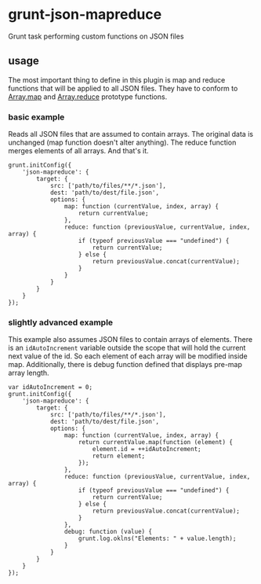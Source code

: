# grunt-json-mapreduce

Grunt task performing custom functions on JSON files

## usage

The most important thing to define in this plugin is map and reduce functions
that will be applied to all JSON files. They have to conform to
[Array.map](https://developer.mozilla.org/en-US/docs/Web/JavaScript/Reference/Global_Objects/Array/Map)
and [Array.reduce](https://developer.mozilla.org/en-US/docs/Web/JavaScript/Reference/Global_Objects/Array/Reduce)
prototype functions.

### basic example

Reads all JSON files that are assumed to contain arrays. The original data is
unchanged (map function doesn't alter anything). The reduce function merges
elements of all arrays. And that's it.

    grunt.initConfig({
        'json-mapreduce': {
            target: {
                src: ['path/to/files/**/*.json'],
                dest: 'path/to/dest/file.json',
                options: {
                    map: function (currentValue, index, array) {
                        return currentValue;
                    },
                    reduce: function (previousValue, currentValue, index, array) {
                        if (typeof previousValue === "undefined") {
                            return currentValue;
                        } else {
                            return previousValue.concat(currentValue);
                        }
                    }
                }
            }
        }
    });

### slightly advanced example

This example also assumes JSON files to contain arrays of elements. There is an
`idAutoIncrement` variable outside the scope that will hold the current next
value of the id. So each element of each array will be modified inside map.
Additionally, there is debug function defined that displays pre-map array length.

    var idAutoIncrement = 0;
    grunt.initConfig({
        'json-mapreduce': {
            target: {
                src: ['path/to/files/**/*.json'],
                dest: 'path/to/dest/file.json',
                options: {
                    map: function (currentValue, index, array) {
                        return currentValue.map(function (element) {
                            element.id = ++idAutoIncrement;
                            return element;
                        });
                    },
                    reduce: function (previousValue, currentValue, index, array) {
                        if (typeof previousValue === "undefined") {
                            return currentValue;
                        } else {
                            return previousValue.concat(currentValue);
                        }
                    },
                    debug: function (value) {
                        grunt.log.oklns("Elements: " + value.length);
                    }
                }
            }
        }
    });
